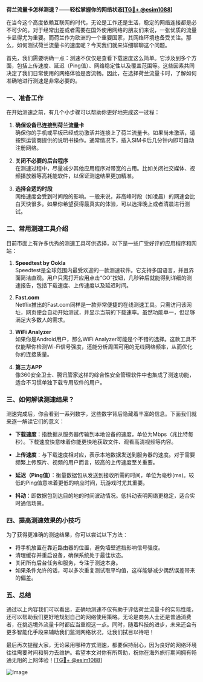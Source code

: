**荷兰流量卡怎样测速？——轻松掌握你的网络状态[[TG💪+ @esim1088](https://t.me/s/esim1088)]**

在当今这个高度依赖互联网的时代，无论是工作还是生活，稳定的网络连接都是必不可少的。对于经常出差或者需要在国外使用网络的朋友们来说，一张优质的流量卡显得尤为重要。而荷兰作为欧洲的一个重要国家，其网络环境也备受关注。那么，如何测试荷兰流量卡的速度呢？今天我们就来详细聊聊这个问题。

首先，我们需要明确一点：测速不仅仅是查看下载速度这么简单。它涉及到多个方面，包括上传速度、延迟（Ping值）、网络稳定性以及覆盖范围等。这些因素共同决定了我们日常使用的网络体验是否流畅。因此，在选择荷兰流量卡时，了解如何准确地进行测速是非常必要的。

### **一、准备工作**

在开始测速之前，有几个小步骤可以帮助你更好地完成这一过程：

1. **确保设备已连接到荷兰流量卡**  
   确保你的手机或平板已经成功激活并连接上了荷兰流量卡。如果尚未激活，请按照运营商提供的说明书操作。通常情况下，插入SIM卡后几分钟内即可自动注册网络。

2. **关闭不必要的后台程序**  
   在测速过程中，尽量减少其他应用程序对带宽的占用。比如关闭社交媒体、视频播放器等高耗能软件，以保证测速结果更加精准。

3. **选择合适的时段**  
   网络速度会受到时间段的影响。一般来说，非高峰时段（如凌晨）的网速会比白天快很多。如果你希望获得最真实的体验，可以选择晚上或者清晨进行测试。

### **二、常用测速工具介绍**

目前市面上有许多优秀的测速工具可供选择，以下是一些广受好评的应用程序和网站：

1. **Speedtest by Ookla**  
   Speedtest是全球范围内最受欢迎的一款测速软件。它支持多国语言，并且界面简洁直观。用户只需打开应用点击“GO”按钮，几秒钟后就能得到详细的测速报告，包括下载速度、上传速度以及延迟时间。

2. **Fast.com**  
   Netflix推出的Fast.com同样是一款非常便捷的在线测速工具。只需访问该网址，网页便会自动开始测试，并显示当前的下载速率。虽然功能单一，但足够满足大多数人的需求。

3. **WiFi Analyzer**  
   如果你是Android用户，那么WiFi Analyzer可能是个不错的选择。这款工具不仅能帮你检测Wi-Fi信号强度，还能分析周围可用的无线网络频率，从而优化你的连接质量。

4. **第三方APP**  
   像360安全卫士、腾讯管家这样的综合性安全管理软件中也集成了测速功能，适合不习惯单独下载专用软件的用户。

### **三、如何解读测速结果？**

测速完成后，你会看到一系列数字，这些数字背后隐藏着丰富的信息。下面我们就来逐一解读它们的意义：

- **下载速度**：指数据从服务器传输到本地设备的速度，单位为Mbps（兆比特每秒）。下载速度快意味着你能更快地获取文件、观看高清视频等内容。
  
- **上传速度**：与下载速度相对应，表示本地数据发送到服务器的速度。对于需要频繁上传照片、视频的用户而言，较高的上传速度至关重要。

- **延迟（Ping值）**：衡量数据包从发送到接收所需的时间，单位为毫秒(ms)。较低的Ping值意味着更低的响应时间，玩游戏时尤其重要。

- **抖动**：即数据包到达目的地的时间波动情况。低抖动表明网络更稳定，适合实时通信场景。

### **四、提高测速效果的小技巧**

为了获得更准确的测速结果，你可以尝试以下方法：

- 将手机放置在靠近路由器的位置，避免墙壁遮挡影响信号强度。
- 清理缓存并重启设备，确保系统处于最佳状态。
- 关闭所有后台任务和服务，专注于测速本身。
- 如果条件允许的话，可以多次重复测试取平均值，这样能够减少偶然误差带来的偏差。

### **五、总结**

通过以上内容我们可以看出，正确地测速不仅有助于评估荷兰流量卡的实际性能，还可以帮助我们更好地规划自己的网络使用策略。无论是商务人士还是普通消费者，在挑选境外流量卡时都应当重视这一点。同时，随着科技的进步，未来还会有更多智能化手段来辅助我们监测网络状况，让我们拭目以待吧！

最后再次提醒大家，无论采用哪种方式测速，都要保持耐心，因为良好的网络环境往往需要时间和努力去维护。希望本文对你有所帮助，祝你在海外旅行期间拥有畅通无阻的上网体验！[[TG💪+ @esim1088](https://t.me/s/esim1088)]

![Image](https://i.postimg.cc/4NQfJmqS/Snipaste-2025-05-13-00-14-12.png)